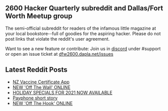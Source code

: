 ## 2600 Hacker Quarterly subreddit and Dallas/Fort Worth Meetup group
The semi-official subreddit for readers of the infamous little magazine at your local bookstore--full of goodies for the aspiring hacker. Please do not post links that violate the reddit's user agreement.

Want to see a new feature or contribute: 
Join us in [discord](https://dfw2600.dapla.net/chat) under #support or open an issue ticket at [dfw2600.dapla.net/issues](https://dfw2600.dapla.net/issues)

## Latest Reddit Posts
<!-- BLOG-POST-LIST:START -->
- [NZ Vaccine Certificate App](https://www.reddit.com/r/2600/comments/r66p7j/nz_vaccine_certificate_app/)
- [NEW 'Off The Wall' ONLINE](https://2600.com/wall/30-11-2021)
- [HOLIDAY SPECIALS FOR 2021 NOW AVAILABLE](https://2600.com/content/holiday-specials-2021-now-available)
- [Payphone short story](https://www.reddit.com/r/2600/comments/r2d6iq/payphone_short_story/)
- [NEW 'Off The Hook' ONLINE](https://2600.com/hook/24-11-2021)
<!-- BLOG-POST-LIST:END -->
